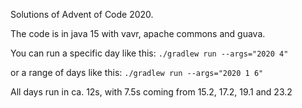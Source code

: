 Solutions of Advent of Code 2020.

The code is in java 15 with vavr, apache commons and guava.

You can run a specific day like this:
`./gradlew run --args="2020 4"`

or a range of days like this:
`./gradlew run --args="2020 1 6"`

All days run in ca. 12s, with 7.5s coming from 15.2, 17.2, 19.1 and 23.2
